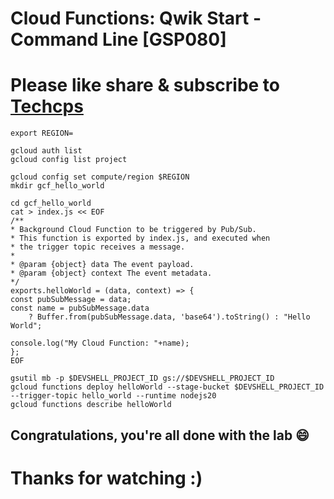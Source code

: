 
# Cloud Functions: Qwik Start - Command Line [GSP080]

# Please like share & subscribe to [Techcps](https://www.youtube.com/@techcps)

```
export REGION=
```

```
gcloud auth list
gcloud config list project

gcloud config set compute/region $REGION
mkdir gcf_hello_world

cd gcf_hello_world
cat > index.js << EOF
/**
* Background Cloud Function to be triggered by Pub/Sub.
* This function is exported by index.js, and executed when
* the trigger topic receives a message.
*
* @param {object} data The event payload.
* @param {object} context The event metadata.
*/
exports.helloWorld = (data, context) => {
const pubSubMessage = data;
const name = pubSubMessage.data
    ? Buffer.from(pubSubMessage.data, 'base64').toString() : "Hello World";
    
console.log("My Cloud Function: "+name);
};
EOF

gsutil mb -p $DEVSHELL_PROJECT_ID gs://$DEVSHELL_PROJECT_ID
gcloud functions deploy helloWorld --stage-bucket $DEVSHELL_PROJECT_ID --trigger-topic hello_world --runtime nodejs20
gcloud functions describe helloWorld
```

## Congratulations, you're all done with the lab 😄

# Thanks for watching :)
